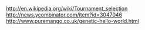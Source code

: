 <http://en.wikipedia.org/wiki/Tournament_selection>
<http://news.ycombinator.com/item?id=3047046>
<http://www.puremango.co.uk/genetic-hello-world.html>
